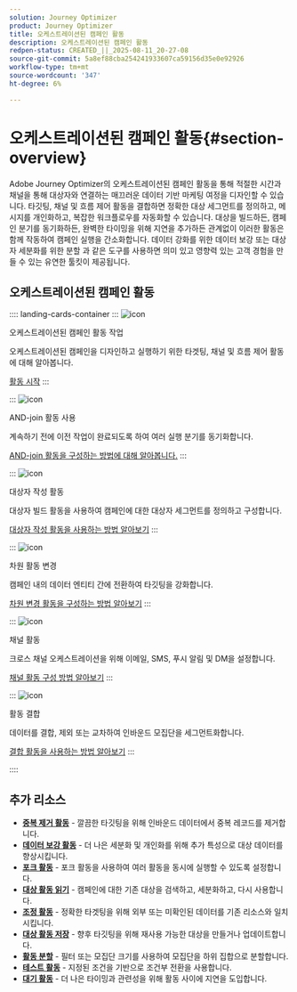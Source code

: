 ```yaml
---
solution: Journey Optimizer
product: Journey Optimizer
title: 오케스트레이션된 캠페인 활동
description: 오케스트레이션된 캠페인 활동
redpen-status: CREATED_||_2025-08-11_20-27-08
source-git-commit: 5a8ef88cba254241933607ca59156d35e0e92926
workflow-type: tm+mt
source-wordcount: '347'
ht-degree: 6%

---
```



# 오케스트레이션된 캠페인 활동{#section-overview}

Adobe Journey Optimizer의 오케스트레이션된 캠페인 활동을 통해 적절한 시간과 채널을 통해 대상자와 연결하는 매끄러운 데이터 기반 마케팅 여정을 디자인할 수 있습니다. 타깃팅, 채널 및 흐름 제어 활동을 결합하면 정확한 대상 세그먼트를 정의하고, 메시지를 개인화하고, 복잡한 워크플로우를 자동화할 수 있습니다. 대상을 빌드하든, 캠페인 분기를 동기화하든, 완벽한 타이밍을 위해 지연을 추가하든 관계없이 이러한 활동은 함께 작동하여 캠페인 실행을 간소화합니다. 데이터 강화를 위한 데이터 보강 또는 대상자 세분화를 위한 분할 과 같은 도구를 사용하면 의미 있고 영향력 있는 고객 경험을 만들 수 있는 유연한 툴킷이 제공됩니다.

## 오케스트레이션된 캠페인 활동

:::: landing-cards-container
:::
![icon](https://cdn.experienceleague.adobe.com/icons/book.svg?lang=ko)

오케스트레이션된 캠페인 활동 작업

오케스트레이션된 캠페인을 디자인하고 실행하기 위한 타겟팅, 채널 및 흐름 제어 활동에 대해 알아봅니다.

[활동 시작](../using/orchestrated/activities/about-activities.md)
:::

:::
![icon](https://cdn.experienceleague.adobe.com/icons/code-branch.svg?lang=ko)

AND-join 활동 사용

계속하기 전에 이전 작업이 완료되도록 하여 여러 실행 분기를 동기화합니다.

[AND-join 활동을 구성하는 방법에 대해 알아봅니다.](../using/orchestrated/activities/and-join.md)
:::

:::
![icon](https://cdn.experienceleague.adobe.com/icons/bullseye.svg?lang=ko)

대상자 작성 활동

대상자 빌드 활동을 사용하여 캠페인에 대한 대상자 세그먼트를 정의하고 구성합니다.

[대상자 작성 활동을 사용하는 방법 알아보기](../using/orchestrated/activities/build-audience.md)
:::

:::
![icon](https://cdn.experienceleague.adobe.com/icons/gear.svg?lang=ko)

차원 활동 변경

캠페인 내의 데이터 엔티티 간에 전환하여 타깃팅을 강화합니다.

[차원 변경 활동을 구성하는 방법 알아보기](../using/orchestrated/activities/change-dimension.md)
:::

:::
![icon](https://cdn.experienceleague.adobe.com/icons/list-check.svg?lang=ko)

채널 활동

크로스 채널 오케스트레이션을 위해 이메일, SMS, 푸시 알림 및 DM을 설정합니다.

[채널 활동 구성 방법 알아보기](../using/orchestrated/activities/channels.md)
:::

:::
![icon](https://cdn.experienceleague.adobe.com/icons/puzzle-piece.svg?lang=ko)

활동 결합

데이터를 결합, 제외 또는 교차하여 인바운드 모집단을 세그먼트화합니다.

[결합 활동을 사용하는 방법 알아보기](../using/orchestrated/activities/combine.md)
:::

::::


## 추가 리소스

- **[중복 제거 활동](../using/orchestrated/activities/deduplication.md)** - 깔끔한 타깃팅을 위해 인바운드 데이터에서 중복 레코드를 제거합니다.
- **[데이터 보강 활동](../using/orchestrated/activities/enrichment.md)** - 더 나은 세분화 및 개인화를 위해 추가 특성으로 대상 데이터를 향상시킵니다.
- **[포크 활동](../using/orchestrated/activities/fork.md)** - 포크 활동을 사용하여 여러 활동을 동시에 실행할 수 있도록 설정합니다.
- **[대상 활동 읽기](../using/orchestrated/activities/read-audience.md)** - 캠페인에 대한 기존 대상을 검색하고, 세분화하고, 다시 사용합니다.
- **[조정 활동](../using/orchestrated/activities/reconciliation.md)** - 정확한 타겟팅을 위해 외부 또는 미확인된 데이터를 기존 리소스와 일치시킵니다.
- **[대상 활동 저장](../using/orchestrated/activities/save-audience.md)** - 향후 타깃팅을 위해 재사용 가능한 대상을 만들거나 업데이트합니다.
- **[활동 분할](../using/orchestrated/activities/split.md)** - 필터 또는 모집단 크기를 사용하여 모집단을 하위 집합으로 분할합니다.
- **[테스트 활동](../using/orchestrated/activities/test.md)** - 지정된 조건을 기반으로 조건부 전환을 사용합니다.
- **[대기 활동](../using/orchestrated/activities/wait.md)** - 더 나은 타이밍과 관련성을 위해 활동 사이에 지연을 도입합니다.
